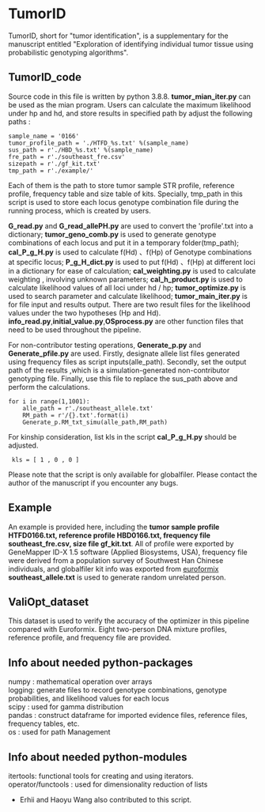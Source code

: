 # TumorID
TumorID, short for "tumor identification", is a supplementary for the manuscript entitled "Exploration of identifying individual tumor tissue using probabilistic genotyping algorithms". 

## TumorID_code
Source code in this file is written by python 3.8.8. **tumor_mian_iter.py** can be used as the mian program. Users can calculate the maximum likelihood under hp and hd, and store results in specified path by adjust the following paths : 
```
sample_name = '0166'
tumor_profile_path = './HTFD_%s.txt' %(sample_name)                   
sus_path = r'./HBD_%s.txt' %(sample_name)                             
fre_path = r'./southeast_fre.csv'                                         
sizepath = r'./gf_kit.txt' 
tmp_path = r'./example/'  
```
Each of them is the path to store tumor sample STR profile, reference profile, frequency table and size table of kits. Specially, tmp_path in this script is used to store each locus genotype combination file during the running process, which is created by users.  

**G_read.py** and **G_read_allePH.py** are used to convert the 'profile'.txt  into a dictionary; **tumor_geno_comb.py** is used to generate genotype combinations of each locus and put it in a temporary folder(tmp_path); **cal_P_g_H.py** is used to calculate  f(Hd) 、f(Hp) of Genotype combinations at specific locus; 
**P_g_H_dict.py** is used to put f(Hd) 、f(Hp) at different loci in a dictionary for ease of calculation; **cal_weighting.py** is used to calculate weighting , involving unknown parameters; **cal_h_product.py** is used to calculate likelihood values of all loci under hd / hp; **tumor_optimize.py** is used to search parameter and calculate likelihood; **tumor_main_iter.py** is for file input and results output. There are two result files for the likelihood values under the two hypotheses (Hp and Hd).  **info_read.py**,**initial_value.py**,**OSprocess.py** are  other function files that need to be used throughout the pipeline.

For non-contributor testing operations, **Generate_p.py** and **Generate_pfile.py** are used. Firstly, designate allele list files generated using frequency files as script inputs(alle_path). Secondly, set the output path of the results ,which is a simulation-generated non-contributor genotyping file. Finally, use this file to replace the sus_path above and perform the calculations.
```
for i in range(1,1001):
    alle_path = r'./southeast_allele.txt'
    RM_path = r'/{}.txt'.format(i)
    Generate_p.RM_txt_simu(alle_path,RM_path)
```

For kinship consideration, list kls in the script **cal_P_g_H.py** should be adjusted.
```
 kls = [ 1 , 0 , 0 ]
```

Please note that the script is only available for globalfiler. Please contact the author of the manuscript if you encounter any bugs.

## Example
An example is provided here, including the **tumor sample profile HTFD0166.txt, reference profile HBD0166.txt, frequency file southeast_fre.csv, size file gf_kit.txt**. All of profile were exported by GeneMapper ID-X 1.5 software (Applied Biosystems, USA), frequency file were derived from a population survey of Southwest Han Chinese individuals, and globalfiler kit info was exported from [euroformix](http://euroformix.com/) **southeast_allele.txt** is used to generate random unrelated person.

## ValiOpt_dataset
This dataset is used to verify the accuracy of the optimizer in this pipeline compared with Euroformix. Eight two-person DNA mixture profiles, reference profile, and frequency file are provided. 

## Info about needed python-packages
numpy  : mathematical operation over arrays  
logging: generate files to record genotype combinations, genotype probabilities, and likelihood values for each locus  
scipy  : used for gamma distribution  
pandas : construct dataframe for imported evidence files, reference files, frequency tables, etc.  
os     : used for path Management
## Info about needed python-modules
itertools: functional tools for creating and using iterators.  
operator/functools : used for dimensionality reduction of lists 



* Erhii and Haoyu Wang also contributed to this script.
